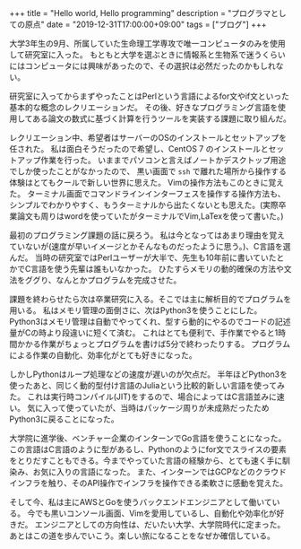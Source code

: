 +++
title = "Hello world, Hello programming"
description = "プログラマとしての原点"
date = "2019-12-31T17:00:00+09:00"
tags = ["ブログ"]
+++

大学3年生の9月、所属していた生命理工学専攻で唯一コンピュータのみを使用して研究室に入った。
もともと大学を選ぶときに情報系と生物系で迷うくらいにはコンピュータには興味があったので、その選択は必然だったのかもしれない。


研究室に入ってからまずやったことはPerlという言語によるfor文やif文といった基本的な概念のレクリエーションだ。
その後、好きなプログラミング言語を使用してある論文の数式に基づく計算を行うツールを実装する課題に取り組んだ。


レクリエーション中、希望者はサーバーのOSのインストールとセットアップを任された。
私は面白そうだったので希望し、CentOS 7 のインストールとセットアップ作業を行った。
いままでパソコンと言えばノートかデスクトップ用途でしか使ったことがなかったので、 黒い画面で `ssh` で離れた場所から操作する体験はとてもクールで新しい世界に思えた。
Vimの操作方法もこのときに覚えた。
ターミナル画面でコマンドラインインターフェスを操作する操作方法も、シンプルでわかりやすく、もうターミナルから出たくないとも思えた。(実際卒業論文も周りはwordを使っていたがターミナルでVim,LaTexを使って書いた。)


最初のプログラミング課題の話に戻ろう。
私は今となってはあまり理由を覚えていないが(速度が早いイメージとかそんなものだったように思う。)、C言語を選んだ。
当時の研究室ではPerlユーザーが大半で、先生も10年前に書いていたとかでC言語を使う先輩は誰もいなかった。
ひたすらメモリの動的確保の方法や文法をググり、なんとかプログラムを完成させた。


課題を終わらせたら次は卒業研究に入る。そこでは主に解析目的でプログラムを用いる。
私はメモリ管理の面倒さに、次はPython3を使うことにした。
Python3はメモリ管理は自動でやってくれ、型すら動的にやるのでコードの記述量がCの時より段違いに短くて済む。
これはとても便利で、手作業でやると1時間かかる作業がちょっとプログラムを書けば5分で終わったりする。
プログラムによる作業の自動化、効率化がとても好きになった。


しかしPythonはループ処理などの速度が遅いのが欠点だ。
半年ほどPython3を使ったあと、同じく動的型付け言語のJuliaという比較的新しい言語を使ってみた。
これは実行時コンパイル(JIT)をするので、場合によってはC言語並みに速い。
気に入って使っていたが、当時はパッケージ周りが未成熟だったためPython3に戻ることになった。

大学院に進学後、ベンチャー企業のインターンでGo言語を使うことになった。
この言語はC言語のように型があるし、Pythonのようにfor文でスライスの要素をとりだすこともできる。今までやっていた言語の経験から、とても速く手に馴染み、お気に入りの言語になった。
また、インターンではGCPなどのクラウドインフラを触り、そのAPI操作でインフラを操作できる柔軟さに感動を覚えた。


そして今、私は主にAWSとGoを使うバックエンドエンジニアとして働いている。
今でも黒いコンソール画面、Vimを愛用しているし、自動化や効率化が好きだ。
エンジニアとしての方向性は、だいたい大学、大学院時代に定まった。
あとはこの道を歩んでいこう。楽しい旅になることをなぜか確信している。
